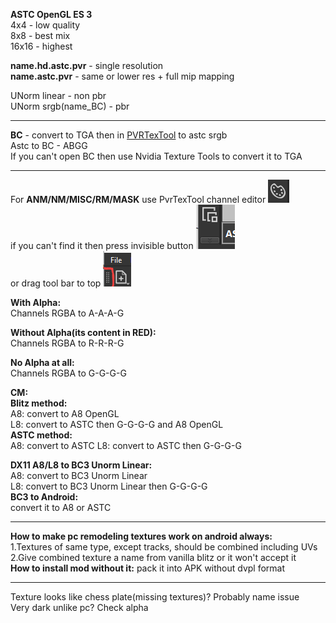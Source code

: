 **ASTC OpenGL ES 3**  
4x4 - low quality  
8x8 - best mix  
16x16 - highest  

**name.hd.astc.pvr** - single resolution  
**name.astc.pvr** - same or lower res + full mip mapping  

UNorm linear - non pbr  
UNorm srgb(name_BC) - pbr  

-----------------------------  

**BC** - convert to TGA then in [PVRTexTool](https://developer.imaginationtech.com/solutions/) to astc srgb  
Astc to BC - ABGG  
If you can't open BC then use Nvidia Texture Tools to convert it to TGA  

-----------------------------  

For **ANM/NM/MISC/RM/MASK**  use PvrTexTool channel editor ![image](images/channel_editor.png)  
if you can't find it then press invisible button ![image](images/scroll_invisible_button.png)  
or drag tool bar to top ![image](images/drag_button.png)  



**With Alpha:**  
    Channels RGBA to A-A-A-G  

**Without Alpha(its content in RED):**  
    Channels RGBA to R-R-R-G  

**No Alpha at all:**  
    Channels RGBA to G-G-G-G

**CM:**  
  **Blitz method:**  
    A8: convert to A8 OpenGL  
    L8: convert to ASTC then G-G-G-G and A8 OpenGL  
  **ASTC method:**  
    A8: convert to ASTC
    L8: convert to ASTC then G-G-G-G  

  **DX11 A8/L8 to BC3 Unorm Linear:**  
    A8: convert to  BC3 Unorm Linear  
    L8: convert to  BC3 Unorm Linear then G-G-G-G   
  **BC3 to Android:**  
    convert it to A8 or ASTC  


-----------------------------

**How to make pc remodeling textures work on android always:**  
1.Textures of same type, except tracks, should be combined including UVs  
2.Give combined texture a name from vanilla blitz or it won't accept it  
**How to install mod without it:** pack it into APK without dvpl format

-----------------------------

Texture looks like chess plate(missing textures)? Probably name issue  
Very dark unlike pc? Check alpha  
